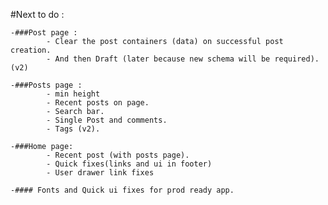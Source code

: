 #Next to do :

    -###Post page :
            - Clear the post containers (data) on successful post creation.
            - And then Draft (later because new schema will be required). (v2)

    -###Posts page :
            - min height
            - Recent posts on page.
            - Search bar.
            - Single Post and comments.
            - Tags (v2).

    -###Home page:
            - Recent post (with posts page).
            - Quick fixes(links and ui in footer)
            - User drawer link fixes

    -#### Fonts and Quick ui fixes for prod ready app.
